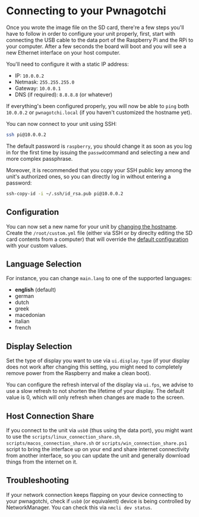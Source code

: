 # Connecting to your Pwnagotchi

Once you wrote the image file on the SD card, there're a few steps you'll have to follow in order to configure your unit properly, first, start with connecting the USB cable to the data port of the Raspberry Pi and the RPi to your computer. After a few seconds the board will boot and you will see a new Ethernet interface on your host computer.

You'll need to configure it with a static IP address:

- IP: `10.0.0.2`
- Netmask: `255.255.255.0`
- Gateway: `10.0.0.1`
- DNS (if required): `8.8.8.8` (or whatever)

If everything's been configured properly, you will now be able to `ping` both `10.0.0.2` or `pwnagotchi.local` (if you haven't customized the hostname yet).

You can now connect to your unit using SSH:

```bash
ssh pi@10.0.0.2
```

The default password is `raspberry`, you should change it as soon as you log in for the first time by issuing the `passwd`command and selecting a new and more complex passphrase.

Moreover, it is recommended that you copy your SSH public key among the unit's authorized ones, so you can directly log in without entering a password:

```bash
ssh-copy-id -i ~/.ssh/id_rsa.pub pi@10.0.0.2
```

## Configuration

You can now set a new name for your unit by [changing the hostname](https://geek-university.com/raspberry-pi/change-raspberry-pis-hostname/). Create the `/root/custom.yml` file (either via SSH or by direclty editing the SD card contents from a computer) that will override the [default configuration](https://github.com/evilsocket/pwnagotchi/blob/master/sdcard/rootfs/root/pwnagotchi/config.yml) with your custom values.

## Language Selection

For instance, you can change `main.lang` to one of the supported languages:

- **english** (default)
- german
- dutch
- greek
- macedonian
- italian
- french

## Display Selection

Set the type of display you want to use via `ui.display.type` (if your display does not work after changing this setting, you might need to completely remove power from the Raspberry and make a clean boot).

You can configure the refresh interval of the display via `ui.fps`, we advise to use a slow refresh to not shorten the lifetime of your display. The default value is 0, which will only refresh when changes are made to the screen.

## Host Connection Share

If you connect to the unit via `usb0` (thus using the data port), you might want to use the `scripts/linux_connection_share.sh`, `scripts/macos_connection_share.sh` or `scripts/win_connection_share.ps1` script to bring the interface up on your end and share internet connectivity from another interface, so you can update the unit and generally download things from the internet on it.

## Troubleshooting

If your network connection keeps flapping on your device connecting to your pwnagotchi, check if `usb0` (or equivalent) device is being controlled by NetworkManager. You can check this via `nmcli dev status`.
